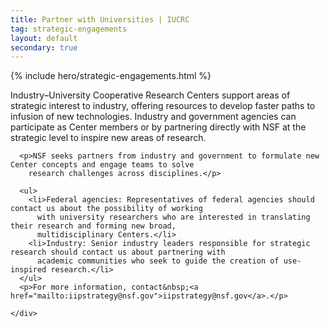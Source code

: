 ```yaml
---
title: Partner with Universities | IUCRC
tag: strategic-engagements
layout: default
secondary: true
---
```


{% include hero/strategic-engagements.html %}

<div class="content-block">
  <div class="container">
    <div class="content-block__inner">
      <p>Industry–University Cooperative Research Centers support areas of strategic interest to industry, offering
        resources to develop faster paths to infusion of new technologies. Industry and government agencies can
        participate as Center members or by partnering directly with NSF at the strategic level to inspire new areas of
        research.</p>

      <p>NSF seeks partners from industry and government to formulate new Center concepts and engage teams to solve
        research challenges across disciplines.</p>

      <ul>
        <li>Federal agencies: Representatives of federal agencies should contact us about the possibility of working
          with university researchers who are interested in translating their research and forming new broad,
          multidisciplinary Centers.</li>
        <li>Industry: Senior industry leaders responsible for strategic research should contact us about partnering with
          academic communities who seek to guide the creation of use-inspired research.</li>
      </ul>
      <p>For more information, contact&nbsp;<a href="mailto:iipstrategy@nsf.gov">iipstrategy@nsf.gov</a>.</p>

    </div>
  </div>
</div>